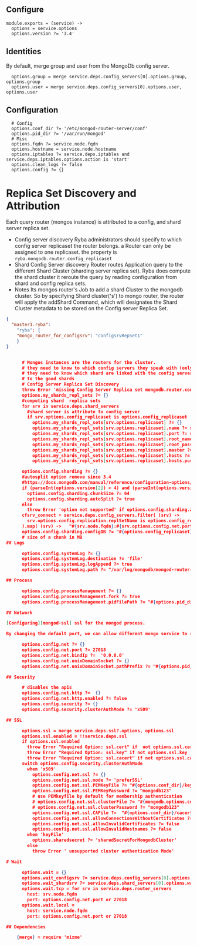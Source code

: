 
## Configure

    module.exports = (service) ->
      options = service.options
      options.version ?= '3.4'

## Identities

By default, merge group and user from the MongoDb config server.

      options.group = merge service.deps.config_servers[0].options.group, options.group
      options.user = merge service.deps.config_servers[0].options.user, options.user

## Configuration

      # Config
      options.conf_dir ?= '/etc/mongod-router-server/conf'
      options.pid_dir ?= '/var/run/mongod'
      # Misc
      options.fqdn ?= service.node.fqdn
      options.hostname = service.node.hostname
      options.iptables ?= service.deps.iptables and service.deps.iptables.options.action is 'start'
      options.clean_logs ?= false
      options.config ?= {}

# Replica Set Discovery and Attribution

Each query router (mongos instance) is attributed to a config, and shard server replica set.
- Config server discovery
  Ryba administrators should specify to which config server replicaset the router belongs.
  a Router can only be assigned to one replicaset.
  the property is `ryba.mongodb.router.config_replicaset`
- Shard Config Server discovery
  Router routes Application query to the different Shard Cluster (sharding server replica set).
  Ryba does compute the shard cluster it reroute the query by reading configuration from shard and config
  replica sets.
- Notes
  Its mongos router's Job to add a shard Cluster to the mongodb cluster. So by specifying Shard cluster('s')
  to mongo router,  the router will apply the addShard Command, which will designates the
  Shard Cluster metadata to be stored on the Config server Replica Set.

```json
{
  "master1.ryba":
    "ryba": {
    "mongo_router_for_configsrv": "configsrvRepSet1"
    }
}


      # Mongos instances are the routers for the cluster.
      # they need to know to which config servers they speak with (only one replicat set of config servers is allowed)
      # they need to know which shard are linked with the config server to be able to route the client
      # to the good shards
      # Config Server Replica Set Discovery
      throw Error 'missing Config Server Replica set mongodb.router.config_replicaset' unless options.config_replicaset?
      options.my_shards_repl_sets ?= {}
      #computing shard  replica sets
      for srv in service.deps.shard_servers
        #shard server is attribute to config server
        if srv.options.config_replicaset is options.config_replicaset
          options.my_shards_repl_sets[srv.options.replicaset] ?= {}
          options.my_shards_repl_sets[srv.options.replicaset].name ?= srv.options.replicaset
          options.my_shards_repl_sets[srv.options.replicaset].port ?= srv.options.config.net.port
          options.my_shards_repl_sets[srv.options.replicaset].root_name ?= srv.options.root.name
          options.my_shards_repl_sets[srv.options.replicaset].root_password ?= srv.options.root.password
          options.my_shards_repl_sets[srv.options.replicaset].master ?= srv.node.fqdn if srv.options.is_master
          options.my_shards_repl_sets[srv.options.replicaset].hosts ?= []
          options.my_shards_repl_sets[srv.options.replicaset].hosts.push srv.node.fqdn

      options.config.sharding ?= {}
      #autosplit option remove since 3.4
      #https://docs.mongodb.com/manual/reference/configuration-options/#mongos-only-options
      if (parseInt(options.version[2]) < 4) and (parseInt(options.version[0]) <= 3)
        options.config.sharding.chunkSize ?= 64
        options.config.sharding.autoSplit ?= true
      else
        throw Error 'option not supported' if options.config.sharding.autoSplit? or options.config.sharding.chunkSize?
      cfsrv_connect = service.deps.config_servers.filter( (srv) ->
        srv.options.config.replication.replSetName is options.config_replicaset
      ).map( (srv) ->   "#{srv.node.fqdn}:#{srv.options.config.net.port}" ).join(',')
      options.config.sharding.configDB ?= "#{options.config_replicaset}/#{cfsrv_connect}"
      # size of a chunk in MB
## Logs

      options.config.systemLog ?= {}
      options.config.systemLog.destination ?= 'file'
      options.config.systemLog.logAppend ?= true
      options.config.systemLog.path ?= "/var/log/mongodb/mongod-router-server-#{@config.host}.log"

## Process

      options.config.processManagement ?= {}
      options.config.processManagement.fork ?= true
      options.config.processManagement.pidFilePath ?= "#{options.pid_dir}/mongod-router-server-#{@config.host}.pid"

## Network

[Configuring][mongod-ssl] ssl for the mongod process.

By changing the default port, we can allow different mongo service to run on the same host

      options.config.net ?= {}
      options.config.net.port ?= 27018
      options.config.net.bindIp ?=  '0.0.0.0'
      options.config.net.unixDomainSocket ?= {}
      options.config.net.unixDomainSocket.pathPrefix ?= "#{options.pid_dir}"

## Security

      # disables the apis
      options.config.net.http ?=  {}
      options.config.net.http.enabled ?= false
      options.config.security ?= {}
      options.config.security.clusterAuthMode ?= 'x509'

## SSL

      options.ssl = merge service.deps.ssl?.options, options.ssl
      options.ssl.enabled = !!service.deps.ssl
      if options.ssl.enabled
        throw Error "Required Option: ssl.cert" if  not options.ssl.cert
        throw Error "Required Option: ssl.key" if not options.ssl.key
        throw Error "Required Option: ssl.cacert" if not options.ssl.cacert
      switch options.config.security.clusterAuthMode
        when 'x509'
          options.config.net.ssl ?= {}
          options.config.net.ssl.mode ?= 'preferSSL'
          options.config.net.ssl.PEMKeyFile ?= "#{options.conf_dir}/key.pem"
          options.config.net.ssl.PEMKeyPassword ?= "mongodb123"
          # use PEMkeyfile by default for membership authentication
          # options.config.net.ssl.clusterFile ?= "#{mongodb.options.configsrv.conf_dir}/cluster.pem" # this is the mongodb version of java trustore
          # options.config.net.ssl.clusterPassword ?= "mongodb123"
          options.config.net.ssl.CAFile ?=  "#{options.conf_dir}/cacert.pem"
          options.config.net.ssl.allowConnectionsWithoutCertificates ?= false
          options.config.net.ssl.allowInvalidCertificates ?= false
          options.config.net.ssl.allowInvalidHostnames ?= false
        when 'keyFile'
          options.sharedsecret ?= 'sharedSecretForMongodbCluster'
        else
          throw Error ' unsupported cluster authentication Mode'

# Wait

      options.wait = {}
      options.wait_configsrv ?= service.deps.config_servers[0].options.wait
      options.wait_shardsrv ?= service.deps.shard_servers[0].options.wait
      options.wait.tcp = for srv in service.deps.router_servers
        host: srv.node.fqdn
        port: options.config.net.port or 27018
      options.wait.local =
        host: service.node.fqdn
        port: options.config.net.port or 27018

## Dependencies

    {merge} = require 'mixme'

